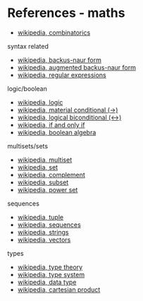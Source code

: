 
<!-- ======================================================================= -->
# References - maths

* [wikipedia, combinatorics](https://en.wikipedia.org/wiki/Combinatorics)

syntax related

* [wikipedia, backus-naur form](https://en.wikipedia.org/wiki/Backus%E2%80%93Naur_form)
* [wikipedia, augmented backus-naur form](https://en.wikipedia.org/wiki/Augmented_Backus%E2%80%93Naur_form)
* [wikipedia, regular expressions](https://en.wikipedia.org/wiki/Regular_expression)

logic/boolean

* [wikipedia, logic](https://en.wikipedia.org/wiki/Logic)
* [wikipedia, material conditional (->)](https://en.wikipedia.org/wiki/Material_conditional)
* [wikipedia, logical biconditional (<->)](https://en.wikipedia.org/wiki/Logical_biconditional)
* [wikipedia, if and only if](https://en.wikipedia.org/wiki/If_and_only_if)
* [wikipedia, boolean algebra](https://en.wikipedia.org/wiki/Boolean_algebra)

multisets/sets

* [wikipedia, multiset](https://en.wikipedia.org/wiki/Multiset)
* [wikipedia, set](https://en.wikipedia.org/wiki/Set_%28mathematics%29)
* [wikipedia, complement](https://en.wikipedia.org/wiki/Complement_%28set_theory%29)
* [wikipedia, subset](https://en.wikipedia.org/wiki/Subset)
* [wikipedia, power set](https://en.wikipedia.org/wiki/Power_set)

sequences

* [wikipedia, tuple](https://en.wikipedia.org/wiki/Tuple)
* [wikipedia, sequences](https://en.wikipedia.org/wiki/Sequence)
* [wikipedia, strings](https://en.wikipedia.org/wiki/String_%28computer_science%29)
* [wikipedia, vectors](https://en.wikipedia.org/wiki/Vector_%28mathematics_and_physics%29)

types

* [wikipedia, type theory](https://en.wikipedia.org/wiki/Type_theory)
* [wikipedia, type system](https://en.wikipedia.org/wiki/Type_system)
* [wikipedia, data type](https://en.wikipedia.org/wiki/Data_type)
* [wikipedia, cartesian product](https://en.wikipedia.org/wiki/Cartesian_product)
